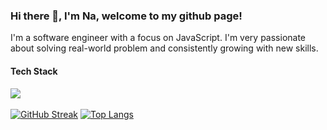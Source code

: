 ### Hi there 👋, I'm Na, welcome to my github page!

I'm a software engineer with a focus on JavaScript. I'm very passionate about solving real-world problem and consistently growing with new skills.

#### Tech Stack
<img
  src="https://img.shields.io/badge/JavaScript-323330?style=for-the-badge&logo=javascript&logoColor=F7DF1E"
/>
<img
  src="https://img.shields.io/badge/Node.js-339933?style=for-the-badge&logo=nodedotjs&logoColor=white"
  alt=""
/>
<img
  src="https://img.shields.io/badge/Express.js-000000?style=for-the-badge&logo=express&logoColor=white"
  alt=""
/>
<img
  src="	https://img.shields.io/badge/npm-CB3837?style=for-the-badge&logo=npm&logoColor=white"
  alt=""
/>
<img
  src="https://img.shields.io/badge/PostgreSQL-316192?style=for-the-badge&logo=postgresql&logoColor=white"
  alt=""
/>
<img
  src="https://img.shields.io/badge/Sequelize-52B0E7?style=for-the-badge&logo=Sequelize&logoColor=white"
  alt=""
/>
<img
  src="https://img.shields.io/badge/React-20232A?style=for-the-badge&logo=react&logoColor=61DAFB"
  alt=""
/>
<img
  src="https://img.shields.io/badge/Redux-593D88?style=for-the-badge&logo=redux&logoColor=white"
  alt=""
/>
<img
  src="https://img.shields.io/badge/Tailwind_CSS-38B2AC?style=for-the-badge&logo=tailwind-css&logoColor=white"
  alt=""
/>
<img
  src="https://img.shields.io/badge/Material%20UI-007FFF?style=for-the-badge&logo=mui&logoColor=white"
  alt=""
/>
<img
  src="https://img.shields.io/badge/HTML5-E34F26?style=for-the-badge&logo=html5&logoColor=white"
  alt=""
/>
<img
  src="https://img.shields.io/badge/CSS3-1572B6?style=for-the-badge&logo=css3&logoColor=white"
  alt=""
/>
<img
  src="https://img.shields.io/badge/VSCode-0078D4?style=for-the-badge&logo=visual%20studio%20code&logoColor=white"
  alt=""
/>
<img
  src="https://img.shields.io/badge/Notion-000000?style=for-the-badge&logo=notion&logoColor=white"
  alt=""
/>

[![GitHub Streak](https://streak-stats.demolab.com/?user=na-lin)](https://git.io/streak-stats)
[![Top Langs](https://github-readme-stats.vercel.app/api/top-langs/?username=na-lin&count_private=true&hide=python)](https://github.com/anuraghazra/github-readme-stats)




<!--
**na-lin/na-lin** is a ✨ _special_ ✨ repository because its `README.md` (this file) appears on your GitHub profile.

Here are some ideas to get you started:

- 🔭 I’m currently working on ...
- 🌱 I’m currently learning ...
- 👯 I’m looking to collaborate on ...
- 🤔 I’m looking for help with ...
- 💬 Ask me about ...
- 📫 How to reach me: ...
- 😄 Pronouns: ...
- ⚡ Fun fact: ...
-->

